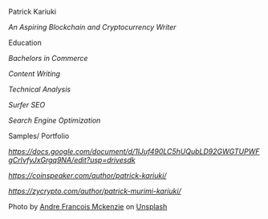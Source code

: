 Patrick Kariuki

*An Aspiring Blockchain and Cryptocurrency Writer*

Education

*Bachelors in Commerce*

*Content Writing*

*Technical Analysis*

*Surfer SEO*

*Search Engine Optimization*

Samples/ Portfolio

*https://docs.google.com/document/d/1lJuf490LC5hUQubLD92GWGTUPWFgCrIvfyJxGrgq9NA/edit?usp=drivesdk*

*https://coinspeaker.com/author/patrick-kariuki/*

*https://zycrypto.com/author/patrick-murimi-kariuki/*

Photo by <a href="https://unsplash.com/photos/iGYiBhdNTpE?utm_source=unsplash&utm_medium=referral&utm_content=creditShareLink">Andre Francois Mckenzie</a> on <a href="https://unsplash.com/s/photos/cryptocurrency?utm_source=unsplash&utm_medium=referral&utm_content=creditShareLink">Unsplash</a>

